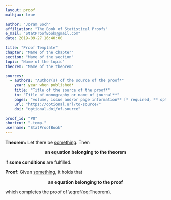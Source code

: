 ```yaml
---
layout: proof
mathjax: true

author: "Joram Soch"
affiliation: "The Book of Statistical Proofs"
e_mail: "StatProofBook@gmail.com"
date: 2019-09-27 16:40:00

title: "Proof Template"
chapter: "Name of the chapter"
section: "Name of the section"
topic: "Name of the topic"
theorem: "Name of the theorem"

sources:
  - authors: "Author(s) of the source of the proof*"
    year: year when published*
    title: "Title of the source of the proof*"
    in: "Title of monography or name of journal**"
    pages: "volume, issue and/or page information** [* required, ** optional]"
    url: "https://optional.url/to-source/"
    doi: "optional.doi/of.source"

proof_id: "P0"
shortcut: "-temp-"
username: "StatProofBook"
---
```



**Theorem:** Let there be [something](/D/-temp-). Then

$$ \label{eq:Theorem}
\textbf{an equation belonging to the theorem}
$$

if $\textbf{some conditions}$ are fulfilled.


**Proof:** Given [something](/D/-temp-), it holds that

$$ \label{eq:Proof}
\textbf{an equation belonging to the proof}
$$

which completes the proof of \eqref{eq:Theorem}.
